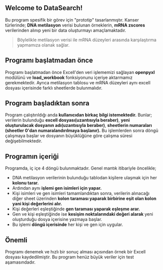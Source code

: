 ## Welcome to DataSearch!
Bu program  spesifik bir görev için "prototip" tasarlanmıştır. Kanser türlerinde; **DNA metilasyon** verisi bulunan örneklerin, **mRNA zscores** verilerinden alınıp yeni bir data oluşturmayı amaçlamaktadır.
> Böylelikle metilasyon verisi ile mRNA düzeyleri arasında karşılaştırma yapmamıza olanak sağlar.

## Programı başlatmadan önce
Programı başlatmadan önce Excell'den veri işlememizi sağlayan **openpyxl** modülünü ve **load_workbook** fonksiyonunu içeriye aktarmamız gerekmektedir. Ayrıca metilasyon tablosu ve mRNA düzeyleri aynı excell dosyası içerisinde farklı sheetlerde bulunmalıdır.

## Program başladıktan sonra
Program çalıştırıldığı anda **kullanıcıdan birkaç bilgi istemektedir.** Bunlar; verilerin bulunduğu **excell dosyası(uzantısıyla beraber)**, **yeni oluşturulacak dosyanın adı(uzantısıyla beraber)**, **sheetlerin numaraları (sheetler 0'dan numaralandırılmaya başlanır).**
Bu işlemlerden sonra döngü çalışmaya başlar ve dosyanın büyüklüğüne göre çalışma süresi değişebilmektedir.
## Programın içeriği

Programda, iç içe 4 döngü bulunmaktadır. Genel mantık itibariyle öncelikle;

 - DNA metilasyon verilerinin bulunduğu tablodan kişilere ulaşmak için her **kolonu tarar.**
 - Ardından aynı **işlemi gen isimleri için yapar.**
 - Kişi isimleri ve gen isimleri tamamlandıktan sonra, verilerin
   alınacağı diğer sheet üzerinden **kolon taraması yaparak birbirine eşit olan kolon yani kişi değerlerini alır.**
 - Kişi değerleri eşleştiğinde **gen taraması yaparak eşleşme arar.**
 - Gen ve kişi eşleştiğinde ise **kesişim noktalarındaki değeri alarak** yeni oluşturduğu dosya içerisine yazmaya başlar.
 - Bu işlemi **döngü içerisinde** her kişi ve gen için uygular.

## Önemli
Programı denemek ve hızlı bir sonuç alması açısından örnek bir Excell dosyası kaydedilmiştir. 
Bu program henüz büyük veriler için test aşamasındadır.
